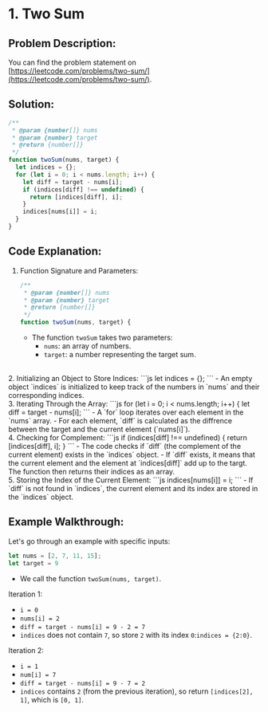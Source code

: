 # 1. Two Sum

## Problem Description:

You can find the problem statement on [https://leetcode.com/problems/two-sum/](https://leetcode.com/problems/two-sum/).

## Solution:

```js
/**
 * @param {number[]} nums
 * @param {number} target
 * @return {number[]}
 */
function twoSum(nums, target) {
  let indices = {};
  for (let i = 0; i < nums.length; i++) {
    let diff = target - nums[i];
    if (indices[diff] !== undefined) {
      return [indices[diff], i];
    }
    indices[nums[i]] = i;
  }
}
```

## Code Explanation:

1. Function Signature and Parameters:   
    ```js
    /**
     * @param {number[]} nums
     * @param {number} target
     * @return {number[]}
     */
    function twoSum(nums, target) {
    ```
    - The function `twoSum` takes two parameters:
        - `nums`: an array of numbers.
        - `target`: a number representing the target sum.   
<br/>
2. Initializing an Object to Store Indices:
    ```js
    let indices = {};
    ```
    - An empty object `indices` is initialized to keep track of the numbers in `nums` and their corresponding indices.  
<br/>
3. Iterating Through the Array:
    ```js
    for (let i = 0; i < nums.length; i++) {
      let diff = target - nums[i];
    ```
    - A `for` loop iterates over each element in the `nums` array.
    - For each element, `diff` is calculated as the diffrence between the target and the current element (`nums[i]`).  
<br/>
4. Checking for Complement:
    ```js
    if (indices[diff] !== undefined) {
      return [indices[diff], i];
    }
    ```
    - The code checks if `diff` (the complement of the current element) exists in the `indices` object.
    - If `diff` exists, it means that the current element and the element at `indices[diff]` add up to the targt. The function then returns their indices as an array.   
<br/>
5. Storing the Index of the Current Element:
    ```js
    indices[nums[i]] = i;
    ```
    - If `diff` is not found in `indices`, the current element and its index are stored in the `indices` object.
<br/>

## Example Walkthrough:

Let's go through an example with specific inputs:

```js
let nums = [2, 7, 11, 15];
let target = 9
```
- We call the function `twoSum(nums, target)`.  

Iteration 1: 
- `i = 0`
- `nums[i] = 2`
- `diff = target - nums[i] = 9 - 2 = 7`
- `indices` does not contain `7`, so store `2` with its index `0`:`indices = {2:0}`.  

Iteration 2:
- `i = 1`
- `num[i] = 7`
- `diff = target - nums[i] = 9 - 7 = 2`
- `indices` contains `2` (from the previous iteration), so return `[indices[2], 1]`, which is `[0, 1]`.